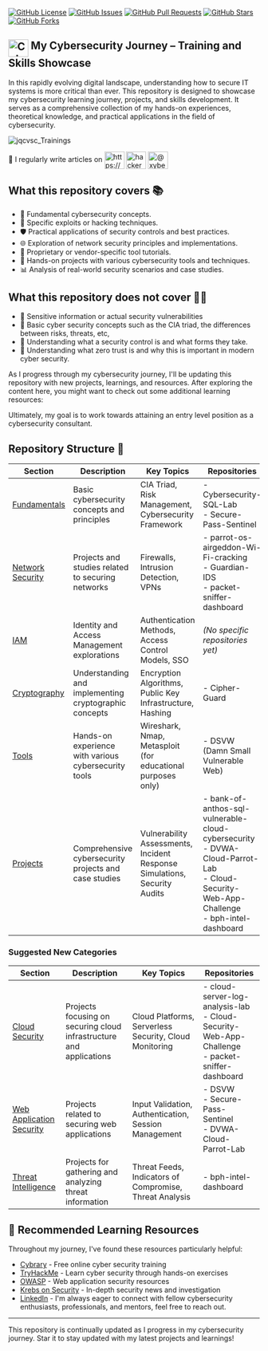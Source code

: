 [![GitHub License](https://img.shields.io/github/license/JQCVSC/Trainings)](https://github.com/JQCVSC/Trainings/blob/main/LICENSE)
[![GitHub Issues](https://img.shields.io/github/issues/JQCVSC/Trainings)](https://github.com/JQCVSC/Trainings/issues)
[![GitHub Pull Requests](https://img.shields.io/github/issues-pr/JQCVSC/Trainings)](https://github.com/JQCVSC/Trainings/pulls)
[![GitHub Stars](https://img.shields.io/github/stars/JQCVSC/Trainings)](https://github.com/JQCVSC/Trainings/stargazers)
[![GitHub Forks](https://img.shields.io/github/forks/JQCVSC/Trainings)](https://github.com/JQCVSC/Trainings/network/members)

## <a href="https://github.com/JQCVSC/Trainings" target="_blank"><img src="https://github.com/user-attachments/assets/0f12a6e4-83ab-4b0e-9226-fb3a219382dd" alt="Cybersecurity Lock Icon" height="35" width="40" align="top" /></a> My Cybersecurity Journey – Training and Skills Showcase

In this rapidly evolving digital landscape, understanding how to secure IT systems is more critical than ever. This repository is designed to showcase my cybersecurity learning journey, projects, and skills development. It serves as a comprehensive collection of my hands-on experiences, theoretical knowledge, and practical applications in the field of cybersecurity.

![jqcvsc_Trainings](https://github.com/user-attachments/assets/47c9663f-39b9-4692-a7fd-50d5dc80f937)

📝 I regularly write articles on 
<a href="https://dev.to/https://dev.to/jqcvsc" target="blank"><img align="center" src="https://raw.githubusercontent.com/rahuldkjain/github-profile-readme-generator/master/src/images/icons/Social/devto.svg" alt="https://dev.to/jqcvsc" height="35" width="40" /></a>
<a href="https://hackernoon.com/u/xybercoyote/" target="blank"><img align="center" src="https://app.hackernoon.com/hn-green-logo-no-shadow.png" alt="hackernoon" height="35" width="40" /></a>
<a href="https://medium.com/@xybercoyote" target="blank"><img align="center" src="https://raw.githubusercontent.com/rahuldkjain/github-profile-readme-generator/master/src/images/icons/Social/medium.svg" alt="@xybercoyote" height="35" width="40" /></a>

## What this repository covers 📚

- 🔐 Fundamental cybersecurity concepts.
- 💉 Specific exploits or hacking techniques.
- 🛡️ Practical applications of security controls and best practices.
- 🌐 Exploration of network security principles and implementations.
- 🔑 Proprietary or vendor-specific tool tutorials.
- 🔧 Hands-on projects with various cybersecurity tools and techniques.
- 📊 Analysis of real-world security scenarios and case studies.

## What this repository does not cover 🙅‍♂️

- 🚫 Sensitive information or actual security vulnerabilities
- 🚫 Basic cyber security concepts such as the CIA triad, the differences between risks, threats, etc,
- 🚫 Understanding what a security control is and what forms they take.
- 🚫 Understanding what zero trust is and why this is important in modern cyber security.

As I progress through my cybersecurity journey, I'll be updating this repository with new projects, learnings, and resources. After exploring the content here, you might want to check out some additional learning resources:

Ultimately, my goal is to work towards attaining an entry level position as a cybersecurity consultant.

## Repository Structure 📁

| **Section**                   | **Description**                                                          | **Key Topics**                                                           | **Repositories** |
|-------------------------------|---------------------------------------------------------------------------|---------------------------------------------------------------------------|-------------------|
| [Fundamentals](./fundamentals)| Basic cybersecurity concepts and principles                               | CIA Triad, Risk Management, Cybersecurity Framework                      | - Cybersecurity-SQL-Lab<br>- Secure-Pass-Sentinel |
| [Network Security](./network) | Projects and studies related to securing networks                         | Firewalls, Intrusion Detection, VPNs                                     | - parrot-os-airgeddon-Wi-Fi-cracking<br>- Guardian-IDS<br>- packet-sniffer-dashboard |
| [IAM](./iam)                  | Identity and Access Management explorations                               | Authentication Methods, Access Control Models, SSO                       | *(No specific repositories yet)* |
| [Cryptography](./crypto)      | Understanding and implementing cryptographic concepts                     | Encryption Algorithms, Public Key Infrastructure, Hashing                | - Cipher-Guard |
| [Tools](./tools)              | Hands-on experience with various cybersecurity tools                      | Wireshark, Nmap, Metasploit (for educational purposes only)              | - DSVW (Damn Small Vulnerable Web) |
| [Projects](./projects)        | Comprehensive cybersecurity projects and case studies                     | Vulnerability Assessments, Incident Response Simulations, Security Audits | - bank-of-anthos-sql-vulnerable-cloud-cybersecurity<br>- DVWA-Cloud-Parrot-Lab<br>- Cloud-Security-Web-App-Challenge<br>- bph-intel-dashboard |

### Suggested New Categories

| **Section**                   | **Description**                                                          | **Key Topics**                                                           | **Repositories** |
|-------------------------------|---------------------------------------------------------------------------|---------------------------------------------------------------------------|-------------------|
| [Cloud Security](./cloud)     | Projects focusing on securing cloud infrastructure and applications       | Cloud Platforms, Serverless Security, Cloud Monitoring                   | - cloud-server-log-analysis-lab<br>- Cloud-Security-Web-App-Challenge<br>- packet-sniffer-dashboard |
| [Web Application Security](./web-app) | Projects related to securing web applications                    | Input Validation, Authentication, Session Management                     | - DSVW<br>- Secure-Pass-Sentinel<br>- DVWA-Cloud-Parrot-Lab |
| [Threat Intelligence](./threat-intel) | Projects for gathering and analyzing threat information          | Threat Feeds, Indicators of Compromise, Threat Analysis                  | - bph-intel-dashboard |

## 🎒 Recommended Learning Resources

Throughout my journey, I've found these resources particularly helpful:

- [Cybrary](https://www.cybrary.it/) - Free online cyber security training
- [TryHackMe](https://tryhackme.com/) - Learn cyber security through hands-on exercises
- [OWASP](https://owasp.org/) - Web application security resources
- [Krebs on Security](https://krebsonsecurity.com/) - In-depth security news and investigation
- [LinkedIn](https://www.linkedin.com/in/jqcvsc/) - I'm always eager to connect with fellow cybersecurity enthusiasts, professionals, and mentors, feel free to reach out.



---

This repository is continually updated as I progress in my cybersecurity journey. Star it to stay updated with my latest projects and learnings!
